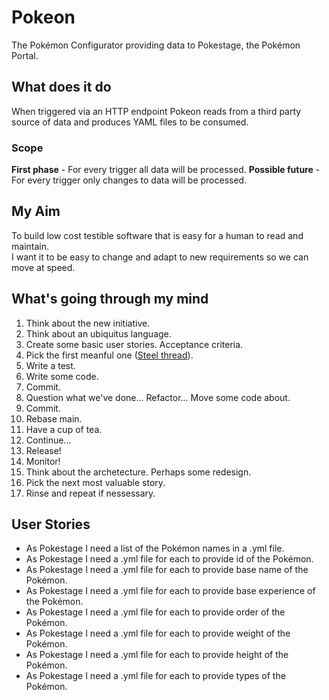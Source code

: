 # Pokeon

The Pokémon Configurator providing data to Pokestage, the Pokémon Portal.

## What does it do

When triggered via an HTTP endpoint Pokeon reads from a third party source of data and produces YAML files to be consumed.

### Scope
**First phase** - For every trigger all data will be processed.
**Possible future** - For every trigger only changes to data will be processed.

## My Aim
To build low cost testible software that is easy for a human to read and maintain.  
I want it to be easy to change and adapt to new requirements so we can move at speed.

## What's going through my mind
1. Think about the new initiative. 
2. Think about an ubiquitus language.
3. Create some basic user stories. Acceptance criteria.
4. Pick the first meanful one ([Steel thread](https://www.rubick.com/steel-threads/)).
5. Write a test.
6. Write some code.
7. Commit.
8. Question what we've done... Refactor... Move some code about.
9. Commit.
10. Rebase main.
11. Have a cup of tea.
12. Continue...
13. Release!
14. Monitor!
15. Think about the archetecture. Perhaps some redesign.
16. Pick the next most valuable story.
17. Rinse and repeat if nessessary.

## User Stories
* As Pokestage I need a list of the Pokémon names in a .yml file.
* As Pokestage I need a .yml file for each to provide id of the Pokémon.
* As Pokestage I need a .yml file for each to provide base name of the Pokémon.
* As Pokestage I need a .yml file for each to provide base experience of the Pokémon.
* As Pokestage I need a .yml file for each to provide order of the Pokémon.
* As Pokestage I need a .yml file for each to provide weight of the Pokémon.
* As Pokestage I need a .yml file for each to provide height of the Pokémon.
* As Pokestage I need a .yml file for each to provide types of the Pokémon.
